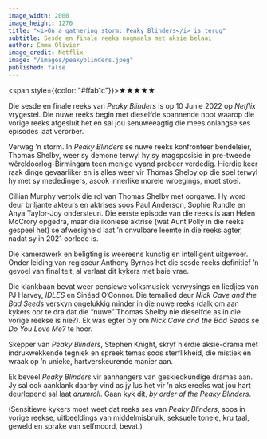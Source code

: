 ```yaml
---
image_width: 2000
image_height: 1270
title: "<i>On a gathering storm: Peaky Blinders</i> is terug"
subtitle: Sesde en finale reeks nogmaals met aksie belaai
author: Emma Olivier
image_credit: Netflix
image: "/images/peakyblinders.jpeg"
published: false
---
```


<span style={{color: "#ffab1c"}}>★★★★★</span>

Die sesde en finale reeks van _Peaky Blinders_ is op 10 Junie 2022 op _Netflix_ vrygestel. Die nuwe reeks begin met dieselfde spannende noot waarop die vorige reeks afgesluit het en sal jou senuweeagtig die mees onlangse ses episodes laat verorber.

Verwag ’n storm. In _Peaky Blinders_ se nuwe reeks konfronteer bendeleier, Thomas Shelby, weer sy demone terwyl hy sy magsposisie in pre-tweede wêreldoorlog-Birmingam teen menige vyand probeer verdedig. Hierdie keer raak dinge gevaarliker en is alles weer vir Thomas Shelby op die spel terwyl hy met sy mededingers, asook innerlike morele wroegings, moet stoei.

Cillian Murphy vertolk die rol van Thomas Shelby met oorgawe. Hy word deur briljante akteurs en aktrises soos Paul Anderson, Sophie Rundle en Anya Taylor-Joy ondersteun. Die eerste episode van die reeks is aan Helen McCrory opgedra, maar die ikoniese aktrise (wat Aunt Polly in die reeks gespeel het) se afwesigheid laat ’n onvulbare leemte in die reeks agter, nadat sy in 2021 oorlede is.

Die kamerawerk en beligting is weereens kunstig en intelligent uitgevoer. Onder leiding van regisseur Anthony Byrnes het die sesde reeks definitief ’n gevoel van finaliteit, al verlaat dit kykers met baie vrae.

Die klankbaan bevat weer pensiewe volksmusiek-verwysings en liedjies van PJ Harvey, _IDLES_ en Sinéad O’Connor. Die temalied deur _Nick Cave and the Bad Seeds_ verskyn ongelukkig minder in die nuwe reeks (dalk om aan kykers oor te dra dat die “nuwe” Thomas Shelby nie dieselfde as in die vorige reekse is nie?). Ek was egter bly om _Nick Cave and the Bad Seeds_ se _Do You Love Me?_ te hoor.

Skepper van _Peaky Blinders_, Stephen Knight, skryf hierdie aksie-drama met indrukwekkende tegniek en spreek temas soos sterflikheid, die mistiek en wraak op ’n unieke, hartverskeurende manier aan.

Ek beveel _Peaky Blinders_ vir aanhangers van geskiedkundige dramas aan. Jy sal ook aanklank daarby vind as jy lus het vir ’n aksiereeks wat jou hart deurlopend sal laat _drumroll_. Gaan kyk dit, _by order of the Peaky Blinders_.

(Sensitiewe kykers moet weet dat reeks ses van _Peaky Blinders_, soos in vorige reekse, uitbeeldings van middelmisbruik, seksuele tonele, kru taal, geweld en sprake van selfmoord, bevat.)
